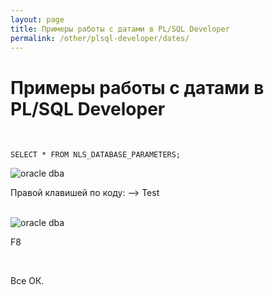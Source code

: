 ```yaml
---
layout: page
title: Примеры работы с датами в PL/SQL Developer
permalink: /other/plsql-developer/dates/
---
```



# Примеры работы с датами в PL/SQL Developer

<br/>

    SELECT * FROM NLS_DATABASE_PARAMETERS;


<img src="http://files.plsql.ru/plsql-developer/plsqldeveloper-dates-1.png" alt="oracle dba" border="0" />



<br/>

Правой клавишей по коду: --> Test

<br/>

<img src="http://files.plsql.ru/plsql-developer/plsqldeveloper-dates-2.png" alt="oracle dba" border="0" />

<br/>

F8

<br/>

Все ОК.
